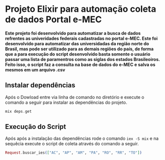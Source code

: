 # Projeto Elixir para automação coleta de dados Portal e-MEC

**Este projeto foi desenvolvido para automatizar a busca de dados refrentes as univeridades federais cadastradas no portal e-MEC. Este foi desenvolvido para automatizar das universidadas da região norte do Brasil, mas pode ser utilizado para as demais regiões do país, de forma que a para execução do script desenvolvido basta somente o usuário passar uma lista de paramentros como as siglas dos estados Brasileoiros. Feito isso, o script faz a consulta na base de dados do e-MEC e salva os mesmos em um arquivo .csv**

## Instalar dependências

Após o Dowload entre via linha de comando no diretório e execute o comando a seguir para instalar as dependências do projeto.

```elixir
mix deps.get

```
## Execução do Script

Após após a instalação das dependências rode o comando `iex -S mix` e na sequêcia execute o script de coleta através do comando a seguir.

```elixir
Request.buscar_ies(["AC", "AP", "AM", "PA", "RO", "RR", "TO"])

```

